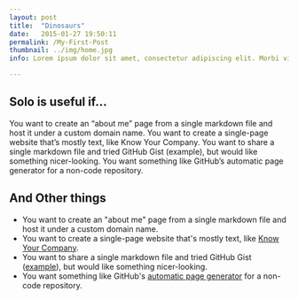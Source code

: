 ```yaml
---
layout: post
title:  "Dinosaurs"
date:   2015-01-27 19:50:11
permalink: /My-First-Post
thumbnail: ../img/home.jpg
info: Lorem ipsum dolor sit amet, consectetur adipiscing elit. Morbi vitae bibendum nisi. Suspendisse tempus arcu vitae pretium convallis. Nullam urna enim, euismod nec ornare ut, iaculis non lacus. Cras sed dui feugiat, aliquam ligula cursus

---
```

## Solo is useful if…

 You want to create an “about me” page from a single markdown file and host it under a custom domain name.
 You want to create a single-page website that’s mostly text, like Know Your Company.
 You want to share a single markdown file and tried GitHub Gist (example), but would like something nicer-looking.
 You want something like GitHub’s automatic page generator for a non-code repository.

## And Other things

* You want to create an "about me" page from a single markdown file and host it under a custom domain name.
* You want to create a single-page website that's mostly text, like [Know Your Company](https://knowyourcompany.com/).
* You want to share a single markdown file and tried GitHub Gist ([example](https://gist.github.com/dypsilon/5819504)), but would like something nicer-looking.
* You want something like GitHub's [automatic page generator](http://pages.github.com/) for a non-code repository.
